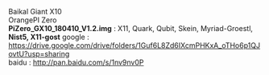 Baikal Giant X10<BR>
OrangePI Zero<BR>
<B>PiZero_GX10_180410_V1.2.img</B> : X11, Quark, Qubit, Skein, Myriad-Groestl, <B>Nist5, X11-gost</B>
google : https://drive.google.com/drive/folders/1Guf6L8Zd6IXcmPHKxA_oTHo6p1QJovtU?usp=sharing<BR>
baidu : http://pan.baidu.com/s/1nv9nv0P


